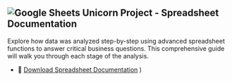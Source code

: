 ## ![Google Sheets](https://img.shields.io/badge/Google%20Sheets-34A853?style=for-the-badge&logo=googlesheets&logoColor=white) Unicorn Project - Spreadsheet Documentation

Explore how data was analyzed step-by-step using advanced spreadsheet functions to answer critical business questions. This comprehensive guide will walk you through each stage of the analysis.

- 📄 [Download Spreadsheet Documentation](spreadsheets/Unicorn-Spreadsheets.pdf)
)
